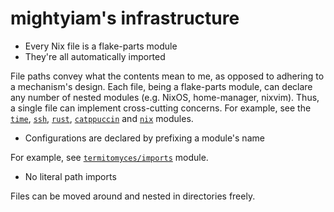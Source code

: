# mightyiam's infrastructure

- Every Nix file is a flake-parts module
- They're all automatically imported

File paths convey what the contents mean to me, as opposed to adhering to a mechanism's design.
Each file, being a flake-parts module, can declare any number of nested modules (e.g. NixOS, home-manager, nixvim).
Thus, a single file can implement cross-cutting concerns.
For example, see the [`time`](modules/time.nix), [`ssh`](modules/nix.nix), [`rust`](modules/rust.nix), [`catppuccin`](modules.catppuccin.nix) and [`nix`](modules/nix.nix) modules.

- Configurations are declared by prefixing a module's name

For example, see [`termitomyces/imports`](modules/termitomyces/imports.nix) module.

- No literal path imports

Files can be moved around and nested in directories freely.

